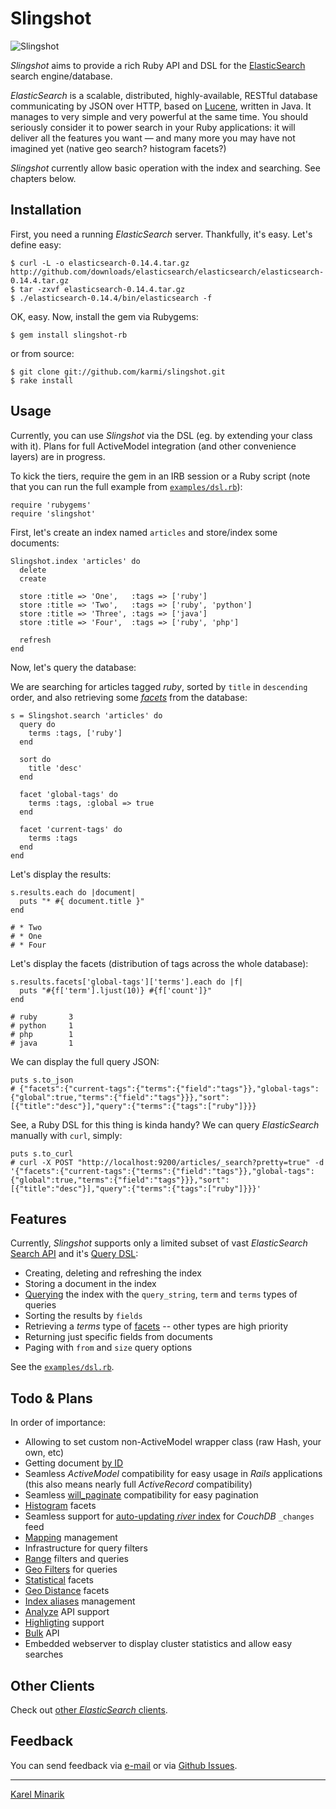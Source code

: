 Slingshot
=========

![Slingshot](https://github.com/karmi/slingshot/raw/master/slingshot.png)

_Slingshot_ aims to provide a rich Ruby API and DSL for the
[ElasticSearch](http://www.elasticsearch.org/) search engine/database.

_ElasticSearch_ is a scalable, distributed, highly-available,
RESTful database communicating by JSON over HTTP, based on [Lucene](http://lucene.apache.org/),
written in Java. It manages to very simple and very powerful at the same time.
You should seriously consider it to power search in your Ruby applications:
it will deliver all the features you want — and many more you may have not
imagined yet (native geo search? histogram facets?)

_Slingshot_ currently allow basic operation with the index and searching. See chapters below.


Installation
------------

First, you need a running _ElasticSearch_ server. Thankfully, it's easy. Let's define easy:

    $ curl -L -o elasticsearch-0.14.4.tar.gz http://github.com/downloads/elasticsearch/elasticsearch/elasticsearch-0.14.4.tar.gz
    $ tar -zxvf elasticsearch-0.14.4.tar.gz
    $ ./elasticsearch-0.14.4/bin/elasticsearch -f

OK, easy. Now, install the gem via Rubygems:

    $ gem install slingshot-rb

or from source:

    $ git clone git://github.com/karmi/slingshot.git
    $ rake install


Usage
-----

Currently, you can use _Slingshot_ via the DSL (eg. by extending your class with it).
Plans for full ActiveModel integration (and other convenience layers) are in progress.

To kick the tiers, require the gem in an IRB session or a Ruby script
(note that you can run the full example from [`examples/dsl.rb`](https://github.com/karmi/slingshot/blob/master/examples/dsl.rb)):

    require 'rubygems'
    require 'slingshot'

First, let's create an index named `articles` and store/index some documents:

    Slingshot.index 'articles' do
      delete
      create

      store :title => 'One',   :tags => ['ruby']
      store :title => 'Two',   :tags => ['ruby', 'python']
      store :title => 'Three', :tags => ['java']
      store :title => 'Four',  :tags => ['ruby', 'php']

      refresh
    end

Now, let's query the database:

We are searching for articles tagged _ruby_, sorted by `title` in `descending` order,
and also retrieving some [_facets_](http://www.lucidimagination.com/Community/Hear-from-the-Experts/Articles/Faceted-Search-Solr)
from the database:

    s = Slingshot.search 'articles' do
      query do
        terms :tags, ['ruby']
      end

      sort do
        title 'desc'
      end

      facet 'global-tags' do
        terms :tags, :global => true
      end

      facet 'current-tags' do
        terms :tags
      end
    end

Let's display the results:

    s.results.each do |document|
      puts "* #{ document.title }"
    end

    # * Two
    # * One
    # * Four

Let's display the facets (distribution of tags across the whole database):

    s.results.facets['global-tags']['terms'].each do |f|
      puts "#{f['term'].ljust(10)} #{f['count']}"
    end

    # ruby       3
    # python     1
    # php        1
    # java       1
    
We can display the full query JSON:

    puts s.to_json
    # {"facets":{"current-tags":{"terms":{"field":"tags"}},"global-tags":{"global":true,"terms":{"field":"tags"}}},"sort":[{"title":"desc"}],"query":{"terms":{"tags":["ruby"]}}}

See, a Ruby DSL for this thing is kinda handy? We can query _ElasticSearch_ manually with `curl`, simply:

    puts s.to_curl
    # curl -X POST "http://localhost:9200/articles/_search?pretty=true" -d '{"facets":{"current-tags":{"terms":{"field":"tags"}},"global-tags":{"global":true,"terms":{"field":"tags"}}},"sort":[{"title":"desc"}],"query":{"terms":{"tags":["ruby"]}}}'


Features
--------

Currently, _Slingshot_ supports only a limited subset of vast _ElasticSearch_ [Search API](http://www.elasticsearch.org/guide/reference/api/search/request-body.html) and it's [Query DSL](http://www.elasticsearch.org/guide/reference/query-dsl/):

* Creating, deleting and refreshing the index
* Storing a document in the index
* [Querying](https://github.com/karmi/slingshot/blob/master/examples/dsl.rb) the index with the `query_string`, `term` and `terms` types of queries
* Sorting the results by `fields`
* Retrieving a _terms_ type of [facets](http://www.elasticsearch.org/guide/reference/api/search/facets/index.html) -- other types are high priority
* Returning just specific fields from documents
* Paging with `from` and `size` query options

See the [`examples/dsl.rb`](blob/master/examples/dsl.rb).


Todo & Plans
------------

In order of importance:

* Allowing to set custom non-ActiveModel wrapper class (raw Hash, your own, etc)
* Getting document [by ID](http://www.elasticsearch.org/guide/reference/api/get.html)
* Seamless _ActiveModel_ compatibility for easy usage in _Rails_ applications (this also means nearly full _ActiveRecord_ compatibility)
* Seamless [will_paginate](https://github.com/mislav/will_paginate) compatibility for easy pagination
* [Histogram](http://www.elasticsearch.org/guide/reference/api/search/facets/histogram-facet.html) facets
* Seamless support for [auto-updating _river_ index](http://www.elasticsearch.org/guide/reference/river/couchdb.html) for _CouchDB_ `_changes` feed
* [Mapping](http://www.elasticsearch.org/guide/reference/mapping/) management
* Infrastructure for query filters
* [Range](http://www.elasticsearch.org/guide/reference/query-dsl/range-filter.html) filters and queries
* [Geo Filters](http://www.elasticsearch.org/blog/2010/08/16/geo_location_and_search.html) for queries
* [Statistical](http://www.elasticsearch.org/guide/reference/api/search/facets/statistical-facet.html) facets
* [Geo Distance](http://www.elasticsearch.org/guide/reference/api/search/facets/geo-distance-facet.html) facets
* [Index aliases](http://www.elasticsearch.org/guide/reference/api/admin-indices-aliases.html) management
* [Analyze](http://www.elasticsearch.org/guide/reference/api/admin-indices-analyze.html) API support
* [Highligting](http://www.elasticsearch.org/guide/reference/api/search/highlighting.html) support
* [Bulk](http://www.elasticsearch.org/guide/reference/api/bulk.html) API
* Embedded webserver to display cluster statistics and allow easy searches


Other Clients
-------------

Check out [other _ElasticSearch_ clients](http://www.elasticsearch.org/guide/appendix/clients.html).


Feedback
--------

You can send feedback via [e-mail](mailto:karmi@karmi.cz) or via [Github Issues](https://github.com/karmi/slingshot/issues).

-----

[Karel Minarik](http://karmi.cz)
